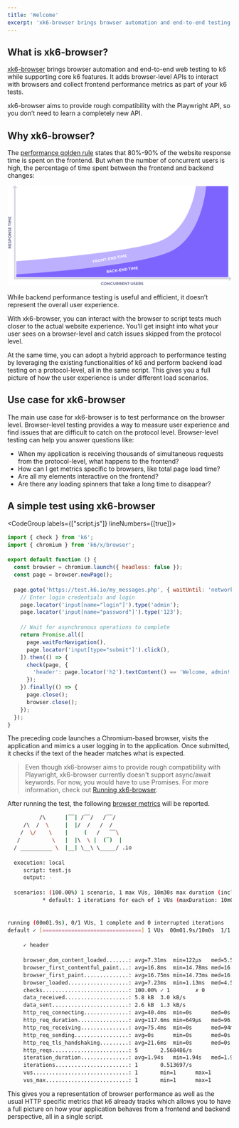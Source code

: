 ```yaml
---
title: 'Welcome'
excerpt: 'xk6-browser brings browser automation and end-to-end testing to k6 while supporting core k6 features. Interact with real browsers and collect frontend metrics as part of your k6 tests.'
---
```


## What is xk6-browser?

[xk6-browser](https://github.com/grafana/xk6-browser) brings browser automation and end-to-end web testing to k6 while supporting core k6 features. It adds browser-level APIs to interact with browsers and collect frontend performance metrics as part of your k6 tests.

xk6-browser aims to provide rough compatibility with the Playwright API, so you don’t need to learn a completely new API.

## Why xk6-browser?

The [performance golden rule](https://www.stevesouders.com/blog/2012/02/10/the-performance-golden-rule/) states that 80%-90% of the website response time is spent on the frontend. But when the number of concurrent users is high, the percentage of time spent between the frontend and backend changes:

![Frontend time vs Backend time with increasing amount of website visitors](./images/Frontend-Backend-LoadTesting.png)

While backend performance testing is useful and efficient, it doesn’t represent the overall user experience. 

With xk6-browser, you can interact with the browser to script tests much closer to the actual website experience. You'll get insight into what your user sees on a browser-level and catch issues skipped from the protocol level. 

At the same time, you can adopt a hybrid approach to performance testing by leveraging the existing functionalities of k6 and perform backend load testing on a protocol-level, all in the same script. This gives you a full picture of how the user experience is under different load scenarios.

## Use case for xk6-browser

The main use case for xk6-browser is to test performance on the browser level. Browser-level testing  provides a way to measure user experience and  find issues that are difficult to catch on the protocol level. Browser-level testing can help you answer questions like: 

- When my application is receiving thousands of simultaneous requests from the protocol-level, what happens to the frontend?
- How can I get metrics specific to browsers, like total page load time?
- Are all my elements interactive on the frontend?
- Are there any loading spinners that take a long time to disappear?

## A simple test using xk6-browser

<CodeGroup labels={["script.js"]} lineNumbers={[true]}>

<!-- eslint-skip -->

```javascript
import { check } from 'k6';
import { chromium } from 'k6/x/browser';

export default function () {
  const browser = chromium.launch({ headless: false });
  const page = browser.newPage();

  page.goto('https://test.k6.io/my_messages.php', { waitUntil: 'networkidle' }).then(() => {
    // Enter login credentials and login
    page.locator('input[name="login"]').type('admin');
    page.locator('input[name="password"]').type('123');
    
    // Wait for asynchronous operations to complete
    return Promise.all([
      page.waitForNavigation(),
      page.locator('input[type="submit"]').click(),
    ]).then(() => {
      check(page, {
        'header': page.locator('h2').textContent() == 'Welcome, admin!',
      });
    }).finally(() => {
      page.close();
      browser.close();
    });
  });
}
```

</CodeGroup>

The preceding code launches a Chromium-based browser, visits the application and mimics a user logging in to the application. Once submitted, it checks if the text of the header matches what is expected.

<Blockquote mod="note" title="">

Even though xk6-browser aims to provide rough compatibility with Playwright, xk6-browser currently doesn't support async/await keywords. For now, you would have to use Promises. For more information, check out [Running xk6-browser](/javascript-api/xk6-browser/get-started/running-xk6-browser/).

</Blockquote>

After running the test, the following [browser metrics](/javascript-api/xk6-browser/getting-started/browser-metrics/) will be reported.

<CodeGroup labels={[]}>

```bash
          /\      |‾‾| /‾‾/   /‾‾/
     /\  /  \     |  |/  /   /  /
    /  \/    \    |     (   /   ‾‾\
   /          \   |  |\  \ |  (‾)  |
  / __________ \  |__| \__\ \_____/ .io

  execution: local
     script: test.js
     output: -

  scenarios: (100.00%) 1 scenario, 1 max VUs, 10m30s max duration (incl. graceful stop):
           * default: 1 iterations for each of 1 VUs (maxDuration: 10m0s, gracefulStop: 30s)


running (00m01.9s), 0/1 VUs, 1 complete and 0 interrupted iterations
default ✓ [===============================] 1 VUs  00m01.9s/10m0s  1/1 iters, 1 per VU

     ✓ header

     browser_dom_content_loaded.......: avg=7.31ms  min=122µs   med=5.59ms  max=16.22ms  p(90)=14.1ms   p(95)=15.16ms
     browser_first_contentful_paint...: avg=16.8ms  min=14.78ms med=16.8ms  max=18.81ms  p(90)=18.41ms  p(95)=18.61ms
     browser_first_paint..............: avg=16.75ms min=14.73ms med=16.75ms max=18.78ms  p(90)=18.37ms  p(95)=18.58ms
     browser_loaded...................: avg=7.23ms  min=1.13ms  med=4.56ms  max=16.01ms  p(90)=13.72ms  p(95)=14.87ms
     checks...........................: 100.00% ✓ 1        ✗ 0
     data_received....................: 5.8 kB  3.0 kB/s
     data_sent........................: 2.6 kB  1.3 kB/s
     http_req_connecting..............: avg=40.4ms  min=0s      med=0s      max=202ms    p(90)=121.2ms  p(95)=161.59ms
     http_req_duration................: avg=117.6ms min=649µs   med=96.27ms max=298.96ms p(90)=218.15ms p(95)=258.55ms
     http_req_receiving...............: avg=75.4ms  min=0s      med=94ms    max=95ms     p(90)=95ms     p(95)=95ms
     http_req_sending.................: avg=0s      min=0s      med=0s      max=0s       p(90)=0s       p(95)=0s
     http_req_tls_handshaking.........: avg=21.6ms  min=0s      med=0s      max=108ms    p(90)=64.8ms   p(95)=86.39ms
     http_reqs........................: 5       2.568486/s
     iteration_duration...............: avg=1.94s   min=1.94s   med=1.94s   max=1.94s    p(90)=1.94s    p(95)=1.94s
     iterations.......................: 1       0.513697/s
     vus..............................: 1       min=1      max=1
     vus_max..........................: 1       min=1      max=1
```

</CodeGroup>

This gives you a representation of browser performance as well as the usual HTTP specific metrics that k6 already tracks which allows you to have a full picture on how your application behaves from a frontend and backend perspective, all in a single script.